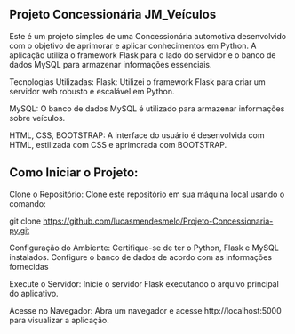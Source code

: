 ## Projeto Concessionária JM_Veículos

Este é um projeto simples de uma Concessionária automotiva desenvolvido com o objetivo de aprimorar e aplicar conhecimentos em Python. A aplicação utiliza o framework Flask para o lado do servidor e o banco de dados MySQL para armazenar informações essenciais.

Tecnologias Utilizadas:
Flask: Utilizei o framework Flask para criar um servidor web robusto e escalável em Python.

MySQL: O banco de dados MySQL é utilizado para armazenar informações sobre veículos.

HTML, CSS, BOOTSTRAP: A interface do usuário é desenvolvida com HTML, estilizada com CSS e aprimorada com BOOTSTRAP.


## Como Iniciar o Projeto:
Clone o Repositório: Clone este repositório em sua máquina local usando o comando:



git clone https://github.com/lucasmendesmelo/Projeto-Concessionaria-py.git

Configuração do Ambiente: Certifique-se de ter o Python, Flask e MySQL instalados. Configure o banco de dados de acordo com as informações fornecidas

Execute o Servidor: Inicie o servidor Flask executando o arquivo principal do aplicativo.

Acesse no Navegador: Abra um navegador e acesse http://localhost:5000 para visualizar a aplicação.


